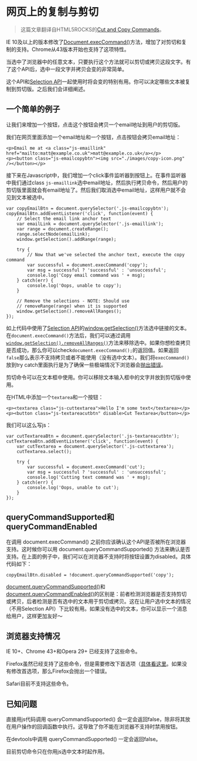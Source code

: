 网页上的复制与剪切
===

> 这篇文章翻译自HTML5ROCKS的[Cut and Copy Commands](http://updates.html5rocks.com/2015/04/cut-and-copy-commands)。

IE 10及以上的版本修改了[Document.execCommand()](https://www.google.com/url?q=https%3A%2F%2Fdeveloper.mozilla.org%2Fen-US%2Fdocs%2FWeb%2FAPI%2FDocument%2FexecCommand&sa=D&sntz=1&usg=AFQjCNGXS6fCPqMRGr1_NECYZuxIOyVURg)方法，增加了对剪切和复制的支持。Chrome从43版本开始也支持了这项特性。

当选中了浏览器中的任意文本，只要执行这个方法就可以剪切或拷贝这段文字。有了这个API后，选中一段文字并拷贝会变的非常简单。

这个API和[Selection API](https://developer.mozilla.org/en-US/docs/Web/API/Selection)一起使用时将会变的特别有用。你可以决定哪些文本被复制到剪切版。之后我们会详细阐述。

## 一个简单的例子

让我们来增加一个按钮，点击这个按钮会拷贝一个email地址到用户的剪切版。

我们在网页里面添加一个email地址和一个按钮，点击按钮会拷贝email地址：

    <p>Email me at <a class="js-emaillink" href="mailto:matt@example.co.uk">matt@example.co.uk</a></p>
    <p><button class="js-emailcopybtn"><img src="./images/copy-icon.png" /></button></p>

接下来在Javascript中，我们增加一个click事件监听器到按钮上。在事件监听器中我们通过class `js-emaillink`选中email地址，然后执行拷贝命令，然后用户的剪切版里面就会有email地址了。然后我们取消选中email地址，这样用户就不会见到文本被选中。

    var copyEmailBtn = document.querySelector('.js-emailcopybtn');
    copyEmailBtn.addEventListener('click', function(event) {
        // Select the email link anchor text
        var emailLink = document.querySelector('.js-emaillink');
        var range = document.createRange();
        range.selectNode(emailLink);
        window.getSelection().addRange(range);

        try {
            // Now that we've selected the anchor text, execute the copy command
            var successful = document.execCommand('copy');
            var msg = successful ? 'successful' : 'unsuccessful';
            console.log('Copy email command was ' + msg);
        } catch(err) {
            console.log('Oops, unable to copy');
        }

        // Remove the selections - NOTE: Should use
        // removeRange(range) when it is supported
        window.getSelection().removeAllRanges();
    });

如上代码中使用了[Selection API](https://developer.mozilla.org/en-US/docs/Web/API/Selection)的[window.getSelection()](https://developer.mozilla.org/en-US/docs/Web/API/Window/getSelection)方法选中链接的文本。在`document.execCommand()`方法后，我们可以通过调用[`window.getSelection().removeAllRanges()`](https://developer.mozilla.org/en-US/docs/Web/API/Selection/removeAllRanges)方法来移除选中。如果你想检查拷贝是否成功，那么你可以check`document.execCommand();`的返回值。如果返回`false`那么表示不支持拷贝或者不能使用（没有选中文本）。我们将`execCommand()`放到try catch里面执行是为了确保一些极端情况下浏览器会[抛出错误](https://dvcs.w3.org/hg/editing/raw-file/tip/editing.html#the-copy-command)。

剪切命令可以在文本框中使用。你可以移除文本输入框中的文字并放到剪切版中使用。

在HTML中添加一个`textarea`和一个按钮：

    <p><textarea class="js-cuttextarea">Hello I'm some text</textarea></p>
    <p><button class="js-textareacutbtn" disable>Cut Textarea</button></p>

我们可以这么写js：

    var cutTextareaBtn = document.querySelector('.js-textareacutbtn');
    cutTextareaBtn.addEventListener('click', function(event) {
        var cutTextarea = document.querySelector('.js-cuttextarea');
        cutTextarea.select();

        try {
            var successful = document.execCommand('cut');
            var msg = successful ? 'successful' : 'unsuccessful';
            console.log('Cutting text command was ' + msg);
        } catch(err) {
            console.log('Oops, unable to cut');
        }
    });

## queryCommandSupported和queryCommandEnabled

在调用 document.execCommand() 之前你应该确认这个API是否被所在浏览器支持。这时候你可以用 document.queryCommandSupported() 方法来确认是否支持。在上面的例子中，我们可以在浏览器不支持时将按钮设置为disabled。具体代码如下：

    copyEmailBtn.disabled = !document.queryCommandSupported('copy');

[document.queryCommandSupported()](https://dvcs.w3.org/hg/editing/raw-file/tip/editing.html#querycommandsupported())和[document.queryCommandEnabled()](https://dvcs.w3.org/hg/editing/raw-file/tip/editing.html#querycommandenabled())的区别是：前者检测浏览器是否支持剪切或拷贝，后者检测是否有选中的文本用于剪切或拷贝。这在让用户选中文本的情况（不用Selection API）下比较有用。如果没有选中的文本，你可以显示一个消息给用户，这样更加友好～

## 浏览器支持情况

IE 10+、Chrome 43+和Opera 29+ 已经支持了这些命令。

Firefox虽然已经支持了这些命令，但是需要修改下首选项（[具体看这里](https://developer.mozilla.org/en-US/docs/Web/API/Document/execCommand)。如果没有修改首选项，那么Firefox会抛出一个错误。

Safari目前不支持这些命令。

## 已知问题

直接用js代码调用 queryCommandSupported() 会一定会返回false，除非将其放在用户操作的回调函数中执行。这导致了你不能在浏览器不支持时禁用按钮。

在devtools中调用 queryCommandSupported() 一定会返回false。

目前剪切命令只在你用js选中文本时起作用。


